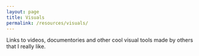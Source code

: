 ```yaml
---
layout: page
title: Visuals
permalink: /resources/visuals/
---
```


Links to videos, documentories and other cool visual tools made by others that I really like.



